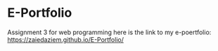 # E-Portfolio
Assignment 3 for web programming
here is the link to my e-poertfolio: https://zaiedaziem.github.io/E-Portfolio/
